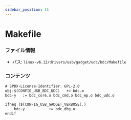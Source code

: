 ```yaml
---
sidebar_position: 11
---
```

# Makefile

### ファイル情報

- パス: `linux-v6.12/drivers/usb/gadget/udc/bdc/Makefile`

### コンテンツ

```txt
# SPDX-License-Identifier: GPL-2.0
obj-$(CONFIG_USB_BDC_UDC)	+= bdc.o
bdc-y	:= bdc_core.o bdc_cmd.o bdc_ep.o bdc_udc.o

ifneq ($(CONFIG_USB_GADGET_VERBOSE),)
	bdc-y			+= bdc_dbg.o
endif

```
